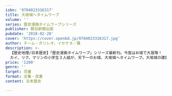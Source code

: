 ```yaml
---
isbn: '9784023316317'
title: 大坂城へタイムワープ
volume: ''
series: 歴史漫画タイムワープシリーズ
publisher: 朝日新聞出版
pubdate: '2018-02-20'
cover: 'https://cover.openbd.jp/9784023316317.jpg'
author: チーム・ガリレオ、イセケヌ／著
description: >-
  【歴史地理/日本歴史】「歴史漫画タイムワープ」シリーズ最新刊。今度はお城で大冒険！
  カイ、リク、マリンの小学生３人組が、天下一のお城、大坂城へタイムワープ。大坂城の建設現場に迷い込んだり、城にかくされた秘密を探ったりしながら、日本の城について学ぶ。
price: '1200'
genre: ''
target: 児童
format: 全集・双書
content: 日本歴史

---
```

